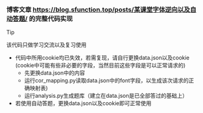 ### 博客文章 https://blog.sfunction.top/posts/某课堂字体逆向以及自动答题/ 的完整代码实现

> [!TIP]
> 该代码只做学习交流以及复习使用

- 代码中所用cookie均已失效，若需复现，请自行更换data.json以及cookie (cookie中可能有些非必要的字段，当然目前这些字段是可以正常请求的)
  - 先更换data.json中的内容
  - 运行cor_mapping.py读取data.json中的font字段，以生成该次请求的正确映射表)
  - 运行analysis.py生成题库（建立在data.json是已全部答过的基础上）
- 若使用自动答题，更换data.json以及cookie即可正常使用
